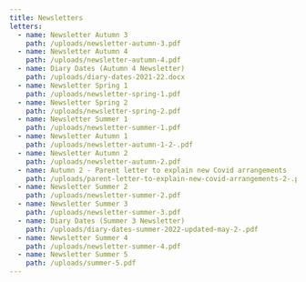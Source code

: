 ```yaml
---
title: Newsletters
letters:
  - name: Newsletter Autumn 3
    path: /uploads/newsletter-autumn-3.pdf
  - name: Newsletter Autumn 4
    path: /uploads/newsletter-autumn-4.pdf
  - name: Diary Dates (Autumn 4 Newsletter)
    path: /uploads/diary-dates-2021-22.docx
  - name: Newsletter Spring 1
    path: /uploads/newsletter-spring-1.pdf
  - name: Newsletter Spring 2
    path: /uploads/newsletter-spring-2.pdf
  - name: Newsletter Summer 1
    path: /uploads/newsletter-summer-1.pdf
  - name: Newsletter Autumn 1
    path: /uploads/newsletter-autumn-1-2-.pdf
  - name: Newsletter Autumn 2
    path: /uploads/newsletter-autumn-2.pdf
  - name: Autumn 2 - Parent letter to explain new Covid arrangements
    path: /uploads/parent-letter-to-explain-new-covid-arrangements-2-.pdf
  - name: Newsletter Summer 2
    path: /uploads/newsletter-summer-2.pdf
  - name: Newsletter Summer 3
    path: /uploads/newsletter-summer-3.pdf
  - name: Diary Dates (Summer 3 Newsletter)
    path: /uploads/diary-dates-summer-2022-updated-may-2-.pdf
  - name: Newsletter Summer 4
    path: /uploads/newsletter-summer-4.pdf
  - name: Newsletter Summer 5
    path: /uploads/summer-5.pdf
---
```

